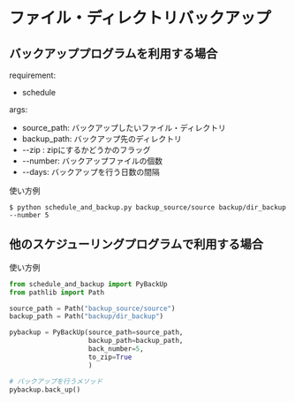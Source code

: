 # ファイル・ディレクトリバックアップ

## バックアッププログラムを利用する場合

requirement:
- schedule

args:
- source_path: バックアップしたいファイル・ディレクトリ  
- backup_path: バックアップ先のディレクトリ  
- --zip : zipにするかどうかのフラッグ  
- --number: バックアップファイルの個数  
- --days: バックアップを行う日数の間隔  

使い方例
```
$ python schedule_and_backup.py backup_source/source backup/dir_backup --number 5
```

## 他のスケジューリングプログラムで利用する場合

使い方例
```python
from schedule_and_backup import PyBackUp
from pathlib import Path

source_path = Path("backup_source/source")
backup_path = Path("backup/dir_backup")

pybackup = PyBackUp(source_path=source_path,
                    backup_path=backup_path,
                    back_number=5,
                    to_zip=True
                    )

# バックアップを行うメソッド
pybackup.back_up()
```